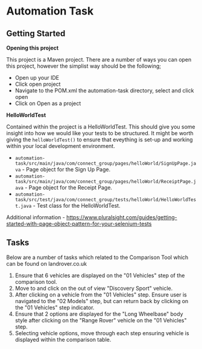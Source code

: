 # Automation Task

## Getting Started

**Opening this project**

This project is a Maven project. There are a number of ways you can open this project, however the simplist way should be the following;

*  Open up your IDE
*  Click open project
*  Navigate to the POM.xml the automation-task directory, select and click open
*  Click on Open as a project

**HelloWorldTest**

Contained within the project is a HelloWorldTest. This should give you some insight into how we would like your tests to be structured. It might be worth giving the `helloWorldTest()` to ensure that eveything is set-up and working within your local development environment.

* `automation-task/src/main/java/com/connect_group/pages/helloWorld/SignUpPage.java` - Page object for the Sign Up Page.
* `automation-task/src/main/java/com/connect_group/pages/helloWorld/ReceiptPage.java` - Page object for the Receipt Page.
* `automation-task/src/test/java/com/connect_group/tests/helloWorld/HelloWorldTest.java` - Test class for the HelloWorldTest.

Additional information - https://www.pluralsight.com/guides/getting-started-with-page-object-pattern-for-your-selenium-tests

## Tasks

Below are a number of tasks which related to the Comparison Tool which can be found on landrover.co.uk

1. Ensure that 6 vehicles are displayed on the "01 Vehicles" step of the comparison tool.
2. Move to and click on the out of view "Discovery Sport" vehicle.
3. After clicking on a vehicle from the "01 Vehicles" step. Ensure user is navigated to the "02 Models" step, but can return back by clicking on the "01 Vehicles" step indicator.
4. Ensure that 2 options are displayed for the "Long Wheelbase" body style after clicking on the "Range Rover" vehicle on the "01 Vehicles" step.
5. Selecting vehicle options, move through each step ensuring vehicle is displayed within the comparison table.